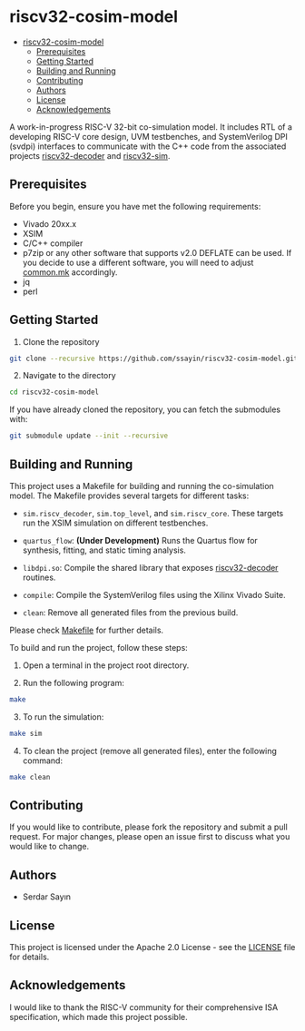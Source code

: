 # riscv32-cosim-model

<!--toc:start-->
- [riscv32-cosim-model](#riscv32-cosim-model)
  - [Prerequisites](#prerequisites)
  - [Getting Started](#getting-started)
  - [Building and Running](#building-and-running)
  - [Contributing](#contributing)
  - [Authors](#authors)
  - [License](#license)
  - [Acknowledgements](#acknowledgements)
<!--toc:end-->

A work-in-progress RISC-V 32-bit co-simulation model. It includes RTL of a developing RISC-V core design, UVM testbenches, and SystemVerilog DPI (svdpi) interfaces to communicate with the C++ code from the associated projects [riscv32-decoder](https://github.com/ssayin/riscv32-decoder.git) and [riscv32-sim](https://github.com/ssayin/riscv32-sim.git).

## Prerequisites

Before you begin, ensure you have met the following requirements: 
- Vivado 20xx.x
- XSIM
- C/C++ compiler
- p7zip or any other software that supports v2.0 DEFLATE can be used. If you decide to use a different software, you will need to adjust [common.mk](config/common.mk) accordingly.
- jq
- perl

## Getting Started

1. Clone the repository

```sh
git clone --recursive https://github.com/ssayin/riscv32-cosim-model.git
```

2. Navigate to the directory

```sh
cd riscv32-cosim-model
```

If you have already cloned the repository, you can fetch the submodules with:
```sh
git submodule update --init --recursive
```


## Building and Running

This project uses a Makefile for building and running the co-simulation model. The Makefile provides several targets for different tasks:

- `sim.riscv_decoder`, `sim.top_level`, and `sim.riscv_core`. These targets run the XSIM simulation on different testbenches.

- `quartus_flow`: **(Under Development)** Runs the Quartus flow for synthesis, fitting, and static timing analysis.

- `libdpi.so`: Compile the shared library that exposes [riscv32-decoder](https://github.com/ssayin/riscv32-decoder.git) routines.

- `compile`: Compile the SystemVerilog files using the Xilinx Vivado Suite. 

- `clean`: Remove all generated files from the previous build.

Please check [Makefile](Makefile) for further details.

To build and run the project, follow these steps:

1. Open a terminal in the project root directory.

2. Run the following program:

```sh 
make
```

3. To run the simulation:

```sh
make sim
```

4. To clean the project (remove all generated files), enter the following command:

```sh
make clean
```

## Contributing

If you would like to contribute, please fork the repository and submit a pull request. For major changes, please open an issue first to discuss what you would like to change.

## Authors
- Serdar Sayın

## License

This project is licensed under the Apache 2.0 License - see the [LICENSE](LICENSE) file for details.

## Acknowledgements

I would like to thank the RISC-V community for their comprehensive ISA specification, which made this project possible.
